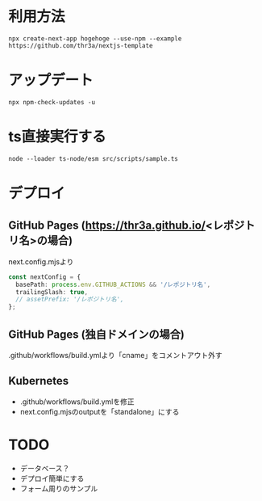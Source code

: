 # 利用方法

```
npx create-next-app hogehoge --use-npm --example https://github.com/thr3a/nextjs-template
```

# アップデート

```
npx npm-check-updates -u
```

# ts直接実行する

```
node --loader ts-node/esm src/scripts/sample.ts
```

# デプロイ

## GitHub Pages (https://thr3a.github.io/<レポジトリ名>の場合)

next.config.mjsより

```ts
const nextConfig = {
  basePath: process.env.GITHUB_ACTIONS && '/レポジトリ名',
  trailingSlash: true,
  // assetPrefix: '/レポジトリ名',
};
```

## GitHub Pages (独自ドメインの場合)

.github/workflows/build.ymlより「cname」をコメントアウト外す

## Kubernetes

- .github/workflows/build.ymlを修正
- next.config.mjsのoutputを「standalone」にする

# TODO

- データベース？
- デプロイ簡単にする
- フォーム周りのサンプル
